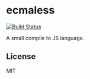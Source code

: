 # ecmaless

[![Build Status](https://travis-ci.org/farskipper/ecmaless.svg?branch=master)](https://travis-ci.org/farskipper/ecmaless)

A small compile to JS language.

## License
MIT
